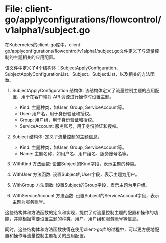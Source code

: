 # File: client-go/applyconfigurations/flowcontrol/v1alpha1/subject.go

在Kubernetes的client-go库中，client-go/applyconfigurations/flowcontrol/v1alpha1/subject.go文件定义了与流量控制的主题相关的应用配置。

该文件中定义了4个结构体：SubjectApplyConfiguration、SubjectApplyConfigurationList、Subject、SubjectList，以及相关的方法函数。

1. SubjectApplyConfiguration 结构体: 该结构体定义了流量控制主题的应用配置，用于在客户端对 API 资源进行操作时设置主题。
   - Kind: 主题种类，如User, Group, ServiceAccount等。
   - User: 用户名，用于身份验证和授权。
   - Group: 用户组，用于身份验证和授权。
   - ServiceAccount: 服务账号，用于身份验证和授权。

2. Subject 结构体: 定义了流量控制的主题信息。
   - Kind: 主题种类，如User, Group, ServiceAccount等。
   - Name: 主题名称，如用户名、用户组名、服务账号名等。

3. WithKind 方法函数: 设置Subject的Kind字段，表示主题的种类。

4. WithUser 方法函数: 设置Subject的User字段，表示主题为用户。

5. WithGroup 方法函数: 设置Subject的Group字段，表示主题为用户组。

6. WithServiceAccount 方法函数: 设置Subject的ServiceAccount字段，表示主题为服务账号。

这些结构体和方法函数的定义和实现，提供了对流量控制主题的配置和操作的功能，并能根据需要设置主题的种类、用户、用户组和服务账号等信息。

同时，这些结构体和方法函数使得在使用client-go库的过程中，可以更方便地配置和操作与流量控制主题相关的应用配置。

